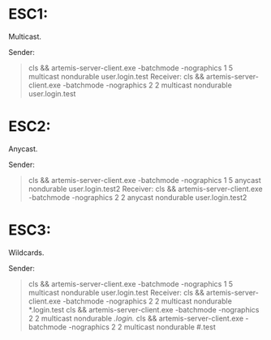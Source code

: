 # ESC1:
Multicast.

Sender:
> cls && artemis-server-client.exe -batchmode -nographics 1 5 multicast nondurable user.login.test
Receiver:
> cls && artemis-server-client.exe -batchmode -nographics 2 2 multicast nondurable user.login.test

# ESC2:
Anycast.

Sender:
> cls && artemis-server-client.exe -batchmode -nographics 1 5 anycast nondurable user.login.test2
Receiver:
> cls && artemis-server-client.exe -batchmode -nographics 2 2 anycast nondurable user.login.test2

# ESC3:
Wildcards.

Sender:
> cls && artemis-server-client.exe -batchmode -nographics 1 5 multicast nondurable user.login.test
Receiver:
> cls && artemis-server-client.exe -batchmode -nographics 2 2 multicast nondurable *.login.test
> cls && artemis-server-client.exe -batchmode -nographics 2 2 multicast nondurable *.login.*
> cls && artemis-server-client.exe -batchmode -nographics 2 2 multicast nondurable #.test
